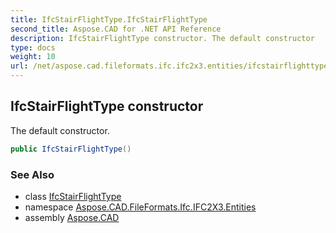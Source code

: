 ```yaml
---
title: IfcStairFlightType.IfcStairFlightType
second_title: Aspose.CAD for .NET API Reference
description: IfcStairFlightType constructor. The default constructor
type: docs
weight: 10
url: /net/aspose.cad.fileformats.ifc.ifc2x3.entities/ifcstairflighttype/ifcstairflighttype/
---
```

## IfcStairFlightType constructor

The default constructor.

```csharp
public IfcStairFlightType()
```

### See Also

* class [IfcStairFlightType](../)
* namespace [Aspose.CAD.FileFormats.Ifc.IFC2X3.Entities](../../ifcstairflighttype/)
* assembly [Aspose.CAD](../../../)


